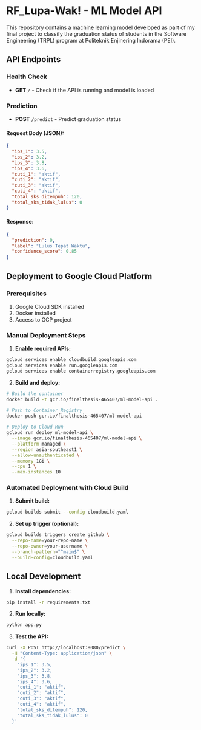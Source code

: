 # RF_Lupa-Wak! - ML Model API

This repository contains a machine learning model developed as part of my final project to classify the graduation status of students in the Software Engineering (TRPL) program at Politeknik Enjinering Indorama (PEI).

## API Endpoints

### Health Check

- **GET** `/` - Check if the API is running and model is loaded

### Prediction

- **POST** `/predict` - Predict graduation status

#### Request Body (JSON):

```json
{
  "ips_1": 3.5,
  "ips_2": 3.2,
  "ips_3": 3.8,
  "ips_4": 3.6,
  "cuti_1": "aktif",
  "cuti_2": "aktif",
  "cuti_3": "aktif",
  "cuti_4": "aktif",
  "total_sks_ditempuh": 120,
  "total_sks_tidak_lulus": 0
}
```

#### Response:

```json
{
  "prediction": 0,
  "label": "Lulus Tepat Waktu",
  "confidence_score": 0.85
}
```

## Deployment to Google Cloud Platform

### Prerequisites

1. Google Cloud SDK installed
2. Docker installed
3. Access to GCP project

### Manual Deployment Steps

1. **Enable required APIs:**

```bash
gcloud services enable cloudbuild.googleapis.com
gcloud services enable run.googleapis.com
gcloud services enable containerregistry.googleapis.com
```

2. **Build and deploy:**

```bash
# Build the container
docker build -t gcr.io/finalthesis-465407/ml-model-api .

# Push to Container Registry
docker push gcr.io/finalthesis-465407/ml-model-api

# Deploy to Cloud Run
gcloud run deploy ml-model-api \
  --image gcr.io/finalthesis-465407/ml-model-api \
  --platform managed \
  --region asia-southeast1 \
  --allow-unauthenticated \
  --memory 1Gi \
  --cpu 1 \
  --max-instances 10
```

### Automated Deployment with Cloud Build

1. **Submit build:**

```bash
gcloud builds submit --config cloudbuild.yaml
```

2. **Set up trigger (optional):**

```bash
gcloud builds triggers create github \
  --repo-name=your-repo-name \
  --repo-owner=your-username \
  --branch-pattern="^main$" \
  --build-config=cloudbuild.yaml
```

## Local Development

1. **Install dependencies:**

```bash
pip install -r requirements.txt
```

2. **Run locally:**

```bash
python app.py
```

3. **Test the API:**

```bash
curl -X POST http://localhost:8080/predict \
  -H "Content-Type: application/json" \
  -d '{
    "ips_1": 3.5,
    "ips_2": 3.2,
    "ips_3": 3.8,
    "ips_4": 3.6,
    "cuti_1": "aktif",
    "cuti_2": "aktif",
    "cuti_3": "aktif",
    "cuti_4": "aktif",
    "total_sks_ditempuh": 120,
    "total_sks_tidak_lulus": 0
  }'
```
